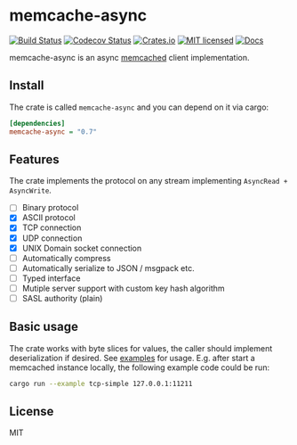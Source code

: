 # memcache-async

[![Build Status](https://travis-ci.org/vavrusa/memcache-async.svg?branch=master)](https://travis-ci.org/vavrusa/memcache-async)
[![Codecov Status](https://codecov.io/gh/vavrusa/memcache-async/branch/master/graph/badge.svg)](https://codecov.io/gh/vavrusa/memcache-async)
[![Crates.io](https://img.shields.io/crates/v/memcache-async.svg)](https://crates.io/crates/memcache-async)
[![MIT licensed](https://img.shields.io/badge/license-MIT-blue.svg)](./LICENSE)
[![Docs](https://docs.rs/memcache-async/badge.svg)](https://docs.rs/memcache-async/)

memcache-async is an async [memcached](https://memcached.org/) client implementation.

## Install

The crate is called `memcache-async` and you can depend on it via cargo:

```ini
[dependencies]
memcache-async = "0.7"
```

## Features

The crate implements the protocol on any stream implementing `AsyncRead + AsyncWrite`.

- [ ] Binary protocol
- [x] ASCII protocol
- [x] TCP connection
- [x] UDP connection
- [x] UNIX Domain socket connection
- [ ] Automatically compress
- [ ] Automatically serialize to JSON / msgpack etc.
- [ ] Typed interface
- [ ] Mutiple server support with custom key hash algorithm
- [ ] SASL authority (plain)

## Basic usage

The crate works with byte slices for values, the caller should implement deserialization if desired. See [examples](examples/) for usage. E.g. after start a memcached instance locally, the following example code could be run:

```bash
cargo run --example tcp-simple 127.0.0.1:11211
```

## License

MIT
